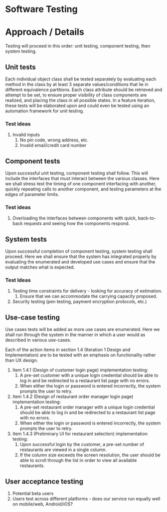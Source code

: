 # Software Testing

# Approach / Details 
Testing will proceed in this order: unit testing, component testing, then system testing.

## Unit tests
Each individual object class shall be tested separately by evaluating each method in the class by at least 3 separate values/conditions that lie in different equivalence partitions. Each class attribute should be retrieved and attempt to be set, to ensure proper visibility of class components are realized, and placing the class in all possible states.
In a feature iteration, these tests will be elaborated upon and could even be tested using an automation framework for unit testing.

### Test ideas
1. Invalid inputs
   1. No pin code, wrong address, etc.
   2. Invalid email/credit card number

## Component tests
Upon successful unit testing, component testing shall follow. This will include the interfaces that must interact between the various classes. Here we shall stress test the timing of one component interfacing with another, quickly repeating calls to another component, and testing parameters at the edges of parameter limits.

### Test ideas 
1. Overloading the interfaces between components with quick, back-to-back requests and seeing how the components respond.

## System tests
Upon successful completion of component testing, system testing shall proceed. Here we shall ensure that the system has integrated properly by evaluating the enumerated and developed use cases and ensure that the output matches what is expected.

### Test Ideas
1. Testing time constraints for delivery - looking for accuracy of estimation.
   1. Ensure that we can accommodate the carrying capacity proposed.
2. Security testing (pen testing, payment encryption protocols, etc.)

## Use-case testing
Use cases tests will be added as more use cases are enumerated. Here we shall run through the system in the manner in which a user would as described in various use-cases.

Each of the action items in section 1.4 (Iteration 1 Design and Implementation) are to be tested with an emphasis on functionality rather than UX design.
1. Item 1.4.1 (Design of customer login page) implementation testing:
    1. A pre-set customer with a unique login credential should be able to log in and be redirected to a restaurant list page with no errors.
    2. When either the login or password is entered incorrectly, the system prompts the user to retry.
2. Item 1.4.2 (Design of restaurant order manager login page) implementation testing:
    1. A pre-set restaurant order manager with a unique login credential should be able to log in and be redirected to a restaurant list page with no errors.
    2. When either the login or password is entered incorrectly, the system prompts the user to retry.
3. Item 1.4.3 (Preliminary UI for restaurant selection) implementation testing:
   1. Upon successful login by the customer, a pre-set number of restaurants are viewed in a single column.
   2. If the column size exceeds the screen resolution, the user should be able to scroll through the list in order to view all available restaurants.

## User acceptance testing
1. Potential beta users
2. Users test across different platforms - does our service run equally well on mobile/web, Android/iOS?